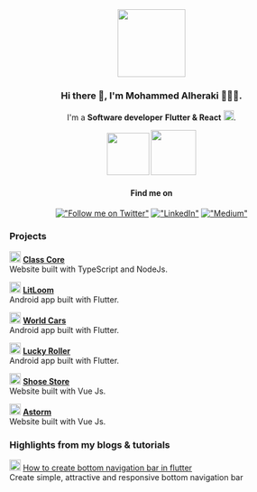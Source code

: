 <div align="center">
  <img src="https://thumbs.gfycat.com/DemandingJollyEnglishsetter-max-1mb.gif" width="120" /> 

  ### Hi there 👋, I'm Mohammed Alheraki 🧑🏻‍💻.
  I'm a **Software developer** **Flutter & React** <img src="https://user-images.githubusercontent.com/41123719/164335488-1eff3a46-e648-43a3-9e3f-7bed66090ae4.gif" height="18" />.
  
  <p>
    <img src="https://avatars.githubusercontent.com/u/67750077?v=4&s=400" width="75" />
    <img src="https://upload.wikimedia.org/wikipedia/commons/thumb/a/a7/React-icon.svg/2300px-React-icon.svg.png" width="80" />
  <p />
  
  
  #### Find me on
  [!["Follow me on Twitter"](https://img.shields.io/twitter/follow/pr_Mais?label=Follow%20me)](https://twitter.com/Md7oHe)
  [!["LinkedIn"](https://img.shields.io/badge/LinkedIn-blue?style=flat&logo=linkedin&labelColor=blue)](https://www.linkedin.com/in/mohammed-alheraki-6bb97b247/)
  [!["Medium"](https://img.shields.io/badge/Medium-12100E?style=flat&logo=medium&logoColor=white)](https://medium.com/@md7ohe)
  

<div />
<div align="start">

  ### Projects

  <img src="https://i.pinimg.com/originals/cb/4d/f0/cb4df0937c95f17760b69d74395b9bd2.gif" height="20" /> [**Class Core**](https://github.com/md7o/ClassCore) <br />Website built with TypeScript and NodeJs.
  
  <img src="https://i.pinimg.com/originals/cb/4d/f0/cb4df0937c95f17760b69d74395b9bd2.gif" height="20" /> [**LitLoom**](https://github.com/md7o/BookLibrary/tree/main) <br />Android app built with Flutter.
  
  <img src="https://i.pinimg.com/originals/cb/4d/f0/cb4df0937c95f17760b69d74395b9bd2.gif" height="20" /> [**World Cars**](https://github.com/md7o/World-Cars) <br />Android app built with Flutter.

  <img src="https://i.pinimg.com/originals/cb/4d/f0/cb4df0937c95f17760b69d74395b9bd2.gif" height="20" /> [**Lucky Roller**](https://github.com/md7o/Lucky-Roller) <br />Android app built with Flutter.
  
  <img src="https://i.pinimg.com/originals/cb/4d/f0/cb4df0937c95f17760b69d74395b9bd2.gif" height="20" /> [**Shose Store**](https://md7o.github.io/store/) <br />Website built with Vue Js.

<img src="https://i.pinimg.com/originals/cb/4d/f0/cb4df0937c95f17760b69d74395b9bd2.gif" height="20" /> [**Astorm**](https://md7o.github.io/Astorm/) <br />Website built with Vue Js.
  
  
  ### Highlights from my blogs & tutorials
  
  <img src="http://pixelartmaker-data-78746291193.nyc3.digitaloceanspaces.com/image/5acc67294cb507c.png" height="20" /> [How to create bottom navigation bar in flutter](https://medium.com/@md7ohe/flutter-bottom-navigation-bar-40767d374af8)<br /> Create simple, attractive and responsive bottom navigation bar <br />
  


  
